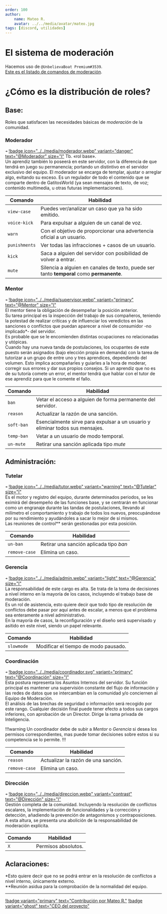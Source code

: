 ```yaml
---
order: 100
author: 
    name: Mateo R.
    avatar: ../../media/avatar/mateo.jpg
tags: [discord, utilidades]
---
```


# El sistema de moderación

Hacemos uso de `@UnbelievaBoat Premium#3539`.<br>
[Este es el listado de comandos de moderación](../cmds-bot.html).
# ¿Cómo es la distribución de roles?

## Base:
Roles que satisfacen las necesidades básicas de *moderación* de la comunidad. 
### Moderador
`➜` [!badge icon="../../media/moderador.webp" variant="danger" text="@Moderador" size="l"](#)  Tb. «rol base».<br> 
Un aprendiz también lo poseerá en este servidor, con la diferencia de que tendrá en juego su permanencia; portando un distintivo en el servidor exclusivo del equipo. 
El moderador se encarga de templar, ajustar o arreglar algo, evitando su exceso. Es un regulador de todo el contenido que se comparte dentro de GatitosWorld (ya sean mensajes de texto, de voz; contenido multimedia, u otras futuras implementaciones).

Comando | Habilidad
--- | ---
`view-case` | Puedes ver/analizar un caso que ya ha sido emitido.
`voice-kick` | Para expulsar a alguien de un canal de voz.
`warn` | Con el objetivo de proporcionar una advertencia oficial a un usuario.
`punishments` | Ver todas las infracciones + casos de un usuario.
`kick` | Saca a alguien del servidor con posibilidad de volver a entrar.
`mute` | Silencia a alguien en canales de texto, puede ser tanto **temporal** como **permanente**.

### Mentor
`➜` [!badge icon="../../media/supervisor.webp" variant="primary" text="@Mentor" size="l"](#) <br>
El mentor tiene la obligación de desempeñar la posición anterior.<br> 
Su tarea principal es la inspección del trabajo de sus compañeros, teniendo la potestad de realizar críticas y de influenciar los veredictos en las sanciones o conflictos que puedan aparecer a nivel de consumidor -no implicado*- del servidor.<br>
Es probable que se le encomienden distintas ocupaciones no relacionadas y utópicas.<br> 
Cuando hay una nueva tanda de postulaciones, los ocupantes de este puesto serán asignados (bajo elección propia en demanda) con la tarea de tutorizar a un grupo de entre uno y tres aprendices, dependiendo del volumen. Esto implica acompañarles y guiarles a la hora de moderar, corregir sus errores y dar sus propios consejos. Si un aprendiz que no es de su tutoría comete un error, el mentor tendrá que hablar con el tutor de ese aprendiz para que le comente el fallo.

Comando | Habilidad
--- | ---
`ban`| Vetar el acceso a alguien de forma permanente del servidor.
`reason` | Actualizar la razón de una sanción.
`soft-ban` | Esencialmente sirve para expulsar a un usuario y eliminar todos sus mensajes.
`temp-ban` | Vetar a un usuario de modo temporal.
`un-mute` | Retirar una sanción aplicada tipo *mute*

## Administración: 
### Tutelar
`➜` [!badge icon="../../media/tutor.webp" variant="warning" text="@Tutelar" size="l"](#) <br>
Es el motor y registro del equipo, durante determinados periodos, se les eximirá del desempeño de las funciones base, y se centrarán en funcionar como un engranaje durante las tandas de postulaciones, llevando al milímetro el comportamiento y trabajo de todos los nuevos, preocupándose por su rendimiento y ayudándoles a sacar lo mejor de sí mismos.<br>
Las reuniones de control** serán gestionadas por esta posición.

Comando | Habilidad
--- | ---
`un-ban` | Retirar una sanción aplicada tipo *ban*
`remove-case` | Elimina un caso. 
### Gerencia
`➜` [!badge icon="../../media/admin.webp" variant="light" text="@Gerencia" size="l"](#) <br>
La responsabilidad de este cargo es alta. Se trata de la toma de decisiones a nivel interno en la mayoría de los casos, incluyendo el trabajo base de moderación.<br>
Es un rol de asistencia, esto quiere decir que todo tipo de resolución de conflictos debe pasar por aquí antes de escalar, a menos que el problema sea enteramente a nivel administrativo.<br>
En la mayoría de casos, la reconfiguración y el diseño será supervisado y asitido en este nivel, siendo un papel relevante. 

Comando | Habilidad
--- | ---
`slowmode` | Modificar el tiempo de modo pausado.
### Coordinación
`➜` [!badge icon="../../media/coordinador.svg" variant="primary" text="@Coordinación" size="l"](#) <br>
Esta postura representa los Asuntos Internos del servidor. Su función principal es mantener una supervisión constante del flujo de información y las redes de datos que se intercambian en la comunidad y/o conciernen al Equipo de Moderación.<br>
El análisis de las brechas de seguridad o información será recogido por este rango. Cualquier decisión final puede tener efecto a todos sus cargos inferiores, con aprobación de un Director. Dirige la rama privada de Inteligencia.

!!!warning
Un coordinador debe de subir a _Mentor_ o _Gerencia_ si desea los permisos correspondientes, mas puede tomar decisiones sobre estos si su competencia se lo permite.
!!!

Comando | Habilidad
--- | ---
`reason` | Actualizar la razón de una sanción.
`remove-case` | Elimina un caso. 

### Dirección
`➜` [!badge icon="../../media/direccion.webp" variant="contrast" text="@Dirección" size="l"](#)  <br>
Gestión completa de la comunidad. Incluyendo la resolución de conflictos escalares, la implementación de funcionalidades y la corrección y detección, añadiendo la prevención de antagonismos y contraposiciones.<br> 
A esta altura, se presenta una abolición de la responsabilidad de moderación explícita. 

Comando | Habilidad
--- | ---
`X` | Permisos absolutos.

## Aclaraciones:
\*Esto quiere decir que no se podrá entrar en la resolución de conflictos a nivel interno, únicamente externo.<br>
\*\*Reunión asidua para la comprobación de la normalidad del equipo.

---
[!badge variant="primary" text="Contribución por Mateo R."](https://mateo.ltd/) [!badge variant="ghost" text="CEO del proyecto"](https://mateo.ltd/)